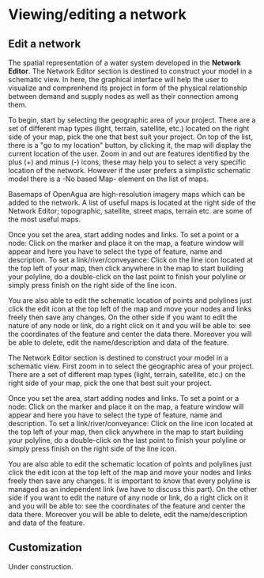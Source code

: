 # Viewing/editing a network

## Edit a network

The spatial representation of a water system developed in the **Network Editor**. The Network Editor section is destined to construct your model in a schematic view. In here, the graphical interface will help the user to visualize and comprenhend its project in form of the physical relationship between demand and supply nodes as well as their connection among them.

To begin, start by selecting the geographic area of your project. There are a set of different map types \(light, terrain, satellite, etc.\) located on the right side of your map, pick the one that best suit your project. On top of the list, there is a "go to my location" button, by clicking it, the map will display the current location of the user. Zoom in and out are features identified by the plus \(+\) and minus \(-\) icons, these may help you to select a very specific location of the network. However if the user prefers a simplistic schematic model there is a -No based Map- element on the list of maps.

Basemaps of OpenAgua are high-resolution imagery maps which can be added to the network. A list of useful maps is located at the right side of the Network Editor; topographic, satellite, street maps, terrain etc. are some of the most useful maps.

Once you set the area, start adding nodes and links. To set a point or a node: Click on the marker and place it on the map, a feature window will appear and here you have to select the type of feature, name and description. To set a link/river/conveyance: Click on the line icon located at the top left of your map, then click anywhere in the map to start building your polyline, do a double-click on the last point to finish your polyline or simply press finish on the right side of the line icon.

You are also able to edit the schematic location of points and polylines just click the edit icon at the top left of the map and move your nodes and links freely then save any changes. On the other side if you want to edit the nature of any node or link, do a right click on it and you will be able to: see the coordinates of the feature and center the data there. Moreover you will be able to delete, edit the name/description and data of the feature.

The Network Editor section is destined to construct your model in a schematic view. First zoom in to select the geographic area of your project. There are a set of different map types \(light, terrain, satellite, etc.\) on the right side of your map, pick the one that best suit your project.

Once you set the area, start adding nodes and links. To set a point or a node: Click on the marker and place it on the map, a feature window will appear and here you have to select the type of feature, name and description. To set a link/river/conveyance: Click on the line icon located at the top left of your map, then click anywhere in the map to start building your polyline, do a double-click on the last point to finish your polyline or simply press finish on the right side of the line icon.

You are also able to edit the schematic location of points and polylines just click the edit icon at the top left of the map and move your nodes and links freely then save any changes. It is important to know that every polyline is managed as an independent link \(we have to discuss this part\). On the other side if you want to edit the nature of any node or link, do a right click on it and you will be able to: see the coordinates of the feature and center the data there. Moreover you will be able to delete, edit the name/description and data of the feature.

## Customization

Under construction.

